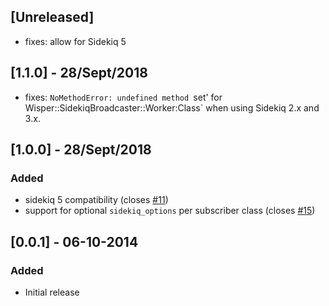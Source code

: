 ## [Unreleased]

- fixes: allow for Sidekiq 5

## [1.1.0] - 28/Sept/2018

- fixes: `NoMethodError: undefined method `set' for
  Wisper::SidekiqBroadcaster::Worker:Class` when using Sidekiq 2.x and 3.x.

## [1.0.0] - 28/Sept/2018

### Added
- sidekiq 5 compatibility (closes [#11](https://github.com/krisleech/wisper-sidekiq/issues/11))
- support for optional `sidekiq_options` per subscriber class (closes [#15](https://github.com/krisleech/wisper-sidekiq/issues/15))

## [0.0.1] - 06-10-2014

### Added
- Initial release
